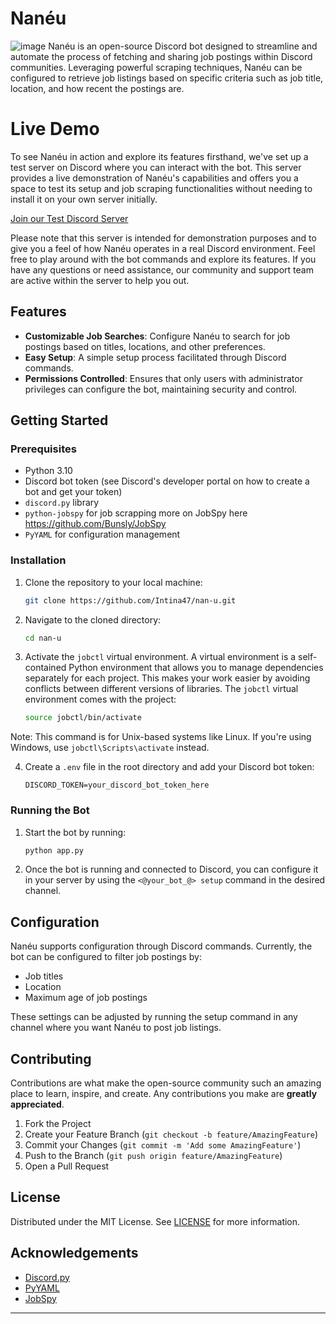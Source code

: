 # Nanéu
![image](https://github.com/Intina47/nan-u/assets/78519682/af2a686a-42a5-4093-88b9-5a79064176df)
Nanéu is an open-source Discord bot designed to streamline and automate the process of fetching and sharing job postings within Discord communities. Leveraging powerful scraping techniques, Nanéu can be configured to retrieve job listings based on specific criteria such as job title, location, and how recent the postings are. 

# Live Demo

To see Nanéu in action and explore its features firsthand, we've set up a test server on Discord where you can interact with the bot. This server provides a live demonstration of Nanéu's capabilities and offers you a space to test its setup and job scraping functionalities without needing to install it on your own server initially.

[Join our Test Discord Server](https://discord.com/channels/1220811373005508768/1220812061634859148)

Please note that this server is intended for demonstration purposes and to give you a feel of how Nanéu operates in a real Discord environment. Feel free to play around with the bot commands and explore its features. If you have any questions or need assistance, our community and support team are active within the server to help you out.

## Features

- **Customizable Job Searches**: Configure Nanéu to search for job postings based on titles, locations, and other preferences.
- **Easy Setup**: A simple setup process facilitated through Discord commands.
- **Permissions Controlled**: Ensures that only users with administrator privileges can configure the bot, maintaining security and control.

## Getting Started

### Prerequisites

- Python 3.10
- Discord bot token (see Discord's developer portal on how to create a bot and get your token)
- `discord.py` library
- `python-jobspy` for job scrapping more on JobSpy here https://github.com/Bunsly/JobSpy
- `PyYAML` for configuration management

### Installation

1. Clone the repository to your local machine:
    ```bash
    git clone https://github.com/Intina47/nan-u.git
    ```
2. Navigate to the cloned directory:
    ```bash
    cd nan-u
    ```
3. Activate the `jobctl` virtual environment. A virtual environment is a self-contained Python environment that allows you to manage dependencies separately for each project. This makes your work easier by avoiding conflicts between different versions of libraries. The `jobctl` virtual environment comes with the project:
    ```bash
    source jobctl/bin/activate
    ```
Note: This command is for Unix-based systems like Linux. If you're using Windows, use `jobctl\Scripts\activate` instead.

4. Create a `.env` file in the root directory and add your Discord bot token:
    ```plaintext
    DISCORD_TOKEN=your_discord_bot_token_here
    ```

### Running the Bot

1. Start the bot by running:
    ```bash
    python app.py
    ```
2. Once the bot is running and connected to Discord, you can configure it in your server by using the `<@your_bot_@> setup` command in the desired channel.

## Configuration

Nanéu supports configuration through Discord commands. Currently, the bot can be configured to filter job postings by:

- Job titles
- Location
- Maximum age of job postings

These settings can be adjusted by running the setup command in any channel where you want Nanéu to post job listings.

## Contributing

Contributions are what make the open-source community such an amazing place to learn, inspire, and create. Any contributions you make are **greatly appreciated**.

1. Fork the Project
2. Create your Feature Branch (`git checkout -b feature/AmazingFeature`)
3. Commit your Changes (`git commit -m 'Add some AmazingFeature'`)
4. Push to the Branch (`git push origin feature/AmazingFeature`)
5. Open a Pull Request

## License

Distributed under the MIT License. See [LICENSE](https://github.com/Intina47/nan-u/blob/main/LICENSE) for more information.

## Acknowledgements

- [Discord.py](https://github.com/Rapptz/discord.py)
- [PyYAML](https://pyyaml.org/)
- [JobSpy](https://github.com/Bunsly/JobSpy)

---

